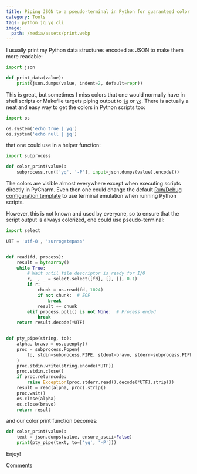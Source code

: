 ```yaml
---
title: Piping JSON to a pseudo-terminal in Python for guaranteed color highlighting
category: Tools
tags: python jq yq cli
image:
  path: /media/assets/print.webp
---
```


I usually print my Python data structures encoded as JSON to make them more readable:

```python
import json

def print_data(value):
    print(json.dumps(value, indent=2, default=repr))
```

This is great, but sometimes I miss colors that one would normally have in shell scripts or Makefile targets piping output to [`jq`](https://jqlang.github.io/jq/) or [`yq`](https://github.com/mikefarah/yq).
There is actually a neat and easy way to get the colors in Python scripts too:

```python
import os

os.system('echo true | yq')
os.system('echo null | jq')
```

that one could use in a helper function:

```python
import subprocess

def color_print(value):
    subprocess.run(['yq', '-P'], input=json.dumps(value).encode()) 
```

The colors are visible almost everywhere except when executing scripts directly in PyCharm. 
Even then one could change the default [Run/Debug configuration template](https://www.jetbrains.com/help/pycharm/run-debug-configuration.html) to use terminal emulation when running Python scripts.  

However, this is not known and used by everyone, so to ensure that the script output is always colorized, one could use pseudo-terminal:

```python
import select

UTF = 'utf-8', 'surrogatepass'


def read(fd, process):
    result = bytearray()
    while True:
        # Wait until file descriptor is ready for I/O
        r, _, _ = select.select([fd], [], [], 0.1)
        if r:
            chunk = os.read(fd, 1024)
            if not chunk:  # EOF
                break
            result += chunk
        elif process.poll() is not None:  # Process ended
            break
    return result.decode(*UTF)


def pty_pipe(string, to):
    alpha, bravo = os.openpty()
    proc = subprocess.Popen(
        to, stdin=subprocess.PIPE, stdout=bravo, stderr=subprocess.PIPE, bufsize=0, text=False,
    )
    proc.stdin.write(string.encode(*UTF))
    proc.stdin.close()
    if proc.returncode:
        raise Exception(proc.stderr.read().decode(*UTF).strip())
    result = read(alpha, proc).strip()
    proc.wait()
    os.close(alpha)
    os.close(bravo)
    return result
```

and our color print function becomes:

```python
def color_print(value):
    text = json.dumps(value, ensure_ascii=False)
    print(pty_pipe(text, to=['yq', '-P']))
```

Enjoy!

[Comments](https://twitter.com/afokau/status/1769983450872729959)
